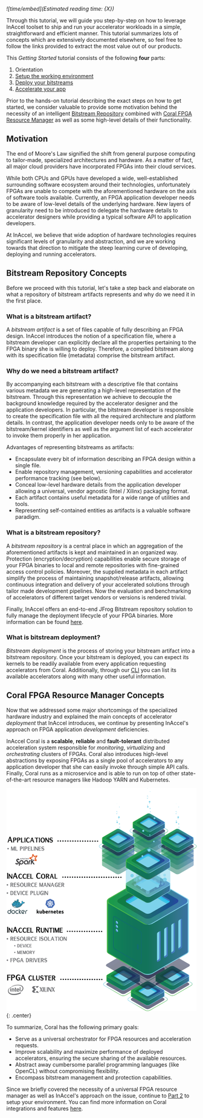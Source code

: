 *![time/embed](Estimated reading time: {X})*

Through this tutorial, we will guide you step-by-step on how to leverage InAccel
toolset to ship and run your accelerator workloads in a simple, straightforward
and efficient manner. This tutorial summarizes lots of concepts which are
extensively documented elsewhere, so feel free to follow the links provided to
extract the most value out of our products.

This *Getting Started* tutorial consists of the following **four** parts:

1. Orientation
2. [Setup the working environment](part2.md)
3. [Deploy your bitstreams](part3.md)
4. [Accelerate your app](part4.md)

Prior to the hands-on tutorial describing the exact steps on how to get started,
we consider valuable to provide some motivation behind the necessity of an
intelligent [Bitstream Repository](#bitstream-repository-concepts) combined with
[Coral FPGA Resource Manager](#coral-fpga-resource-manager-concepts) as well as
some high-level details of their functionality.

## Motivation

The end of Moore's Law signified the shift from general purpose computing to
tailor-made, specialized architectures and hardware. As a matter of fact, all
major cloud providers have incorporated FPGAs into their cloud services.

While both CPUs and GPUs have developed a wide, well-established surrounding
software ecosystem around their technologies, unfortunately FPGAs are unable to
compete with the aforementioned hardware on the axis of software tools
available. Currently, an FPGA application developer needs to be aware of
low-level details of the underlying hardware. New layers of granularity need to
be introduced to delegate the hardware details to accelerator designers while
providing a typical software API to application developers.

At InAccel, we believe that wide adoption of hardware technologies requires
significant levels of granularity and abstraction, and we are working towards
that direction to mitigate the steep learning curve of developing, deploying and
running accelerators.

## Bitstream Repository Concepts

Before we proceed with this tutorial, let's take a step back and elaborate on
what a repository of bitstream artifacts represents and why do we need it in the
first place.

### What is a bitstream artifact?

A *bitstream artifact* is a set of files capable of fully describing an FPGA
design. InAccel introduces the notion of a specification file, where a bitstream
developer can explicitly declare all the properties pertaining to the FPGA
binary she is willing to deploy. Therefore, a compiled bitstream along with its
specification file (metadata) comprise the bitstream artifact.

### Why do we need a bitstream artifact?

By accompanying each bitstream with a descriptive file that contains various
metadata we are generating a high-level representation of the bitstream. Through
this representation we achieve to decouple the background knowledge required by
the accelerator designer and the application developers. In particular, the
bitstream developer is responsible to create the specification file with all the
required architecture and platform details. In contrast, the application
developer needs only to be aware of the bitstream/kernel identifiers as well as
the argument list of each accelerator to invoke them properly in her
application.

Advantages of representing bitstreams as artifacts:

* Encapsulate every bit of information describing an FPGA design within a
single file.
* Enable repository management, versioning capabilities and accelerator
performance tracking (see below).
* Conceal low-level hardware details from the application developer allowing a
universal, vendor agnostic (Intel / Xilinx) packaging format.
* Each artifact contains useful metadata for a wide range of utilities and
tools.
* Representing self-contained entities as artifacts is a valuable software
paradigm.

### What is a bitstream repository?

A *bitstream repository* is a central place in which an aggregation of the
aforementioned artifacts is kept and maintained in an organized way. Protection
(encryption/decryption) capabilities enable secure storage of your FPGA binaries
to local and remote repositories with fine-grained access control policies.
Moreover, the supplied metadata in each artifact simplify the process of
maintaining snapshot/release artifacts, allowing continuous integration and
delivery of your accelerated solutions through tailor made development
pipelines. Now the evaluation and benchmarking of accelerators of different
target vendors or versions is rendered trivial.

Finally, InAccel offers an end-to-end JFrog Bitstream repository solution to
fully manage the deployment lifecycle of your FPGA binaries. More information
can be found [here](https://inaccel.com/bitstream-repository).

### What is bitstream deployment?

*Bitstream deployment* is the process of storing your bitstream artifact into a
bitstream repository. Once your bitstream is deployed, you can expect its
kernels to be readily available from every application requesting accelerators
from Coral. Additionally, through our [CLI](/reference/inaccel/cli)
you can list its available accelerators along with many other useful
information.

## Coral FPGA Resource Manager Concepts

Now that we addressed some major shortcomings of the specialized hardware
industry and explained the main concepts of accelerator *deployment* that
InAccel introduces, we continue by presenting InAccel's approach on FPGA
application *development* deficiencies.

InAccel Coral is a **scalable**, **reliable** and **fault-tolerant** distributed
acceleration system responsible for *monitoring*, *virtualizing* and
*orchestrating* clusters of FPGAs. Coral also introduces high-level abstractions
by exposing FPGAs as a single pool of accelerators to any application developer
that she can easily invoke through simple API calls. Finally, Coral runs as a
microservice and is able to run on top of other state-of-the-art resource
managers like Hadoop YARN and Kubernetes.

![picture](/img/architecture.png){: .center}

To summarize, Coral has the following primary goals:

* Serve as a universal orchestrator for FPGA resources and acceleration
requests.
* Improve scalability and maximize performance of deployed accelerators,
ensuring the secure sharing of the available resources.
* Abstract away cumbersome parallel programming languages (like OpenCL) without
compromising flexibility.
* Encompass bitstream management and protection capabilities.

Since we briefly covered the necessity of a universal FPGA resource manager as
well as InAccel's approach on the issue, continue to [Part 2](part2.md) to setup
your environment. You can find more information on Coral integrations and
features [here](https://inaccel.com/coral-fpga-resource-manager).
